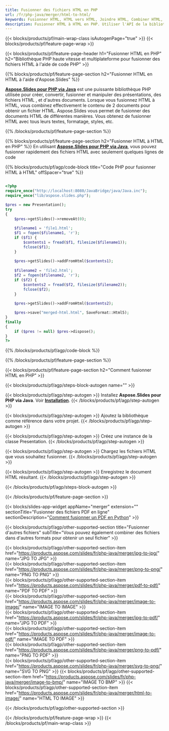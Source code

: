 ```yaml
---
title: Fusionner des fichiers HTML en PHP
url: /fr/php-java/merger/html-to-html/
keywords: Fusionner HTML, HTML vers HTML, Joindre HTML, Combiner HTML, API PHP, Bibliothèque PHP
description: Fusionner HTML à HTML en PHP. Utiliser l'API de la bibliothèque PHP pour combiner des fichiers HTML
---
```


{{< blocks/products/pf/main-wrap-class isAutogenPage="true" >}}
{{< blocks/products/pf/feature-page-wrap >}}

{{< blocks/products/pf/feature-page-header h1="Fusionner HTML en PHP" h2="Bibliothèque PHP haute vitesse et multiplateforme pour fusionner des fichiers HTML à l'aide de code PHP" >}}

{{% blocks/products/pf/feature-page-section h2="Fusionner HTML en HTML à l'aide d'Aspose.Slides" %}}

[**Aspose.Slides pour PHP via Java**](https://products.aspose.com/slides/fr/php-java/) est une puissante bibliothèque PHP utilisée pour créer, convertir, fusionner et manipuler des présentations, des fichiers HTML , et d'autres documents. Lorsque vous fusionnez HTML à HTML, vous combinez effectivement le contenu de 2 documents pour obtenir un fichier HTML. Aspose.Slides vous permet de fusionner des documents HTML de différentes manières. Vous obtenez de fusionner HTML avec tous leurs textes, formatage, styles, etc.

{{% /blocks/products/pf/feature-page-section %}}




{{% blocks/products/pf/feature-page-section  h2="Fusionner HTML à HTML en PHP" %}}
En utilisant [**Aspose.Slides pour PHP via Java**](https://products.aspose.com/slides/fr/php-java/), vous pouvez fusionner rapidement des fichiers HTML avec seulement quelques lignes de code

{{% blocks/products/pf/agp/code-block title="Code PHP pour fusionner HTML à HTML" offSpacer="true" %}}
```php

<?php
require_once("http://localhost:8080/JavaBridge/java/Java.inc");
require_once("lib/aspose.slides.php");

$pres = new Presentation();
try
{
    $pres->getSlides()->removeAt(0);
    
    $filename1 = 'file1.html';
    $f1 = fopen($filename1, 'r');
    if ($f1) {
        $contents1 = fread($f1, filesize($filename1));
        fclose($f1);
    }
    
    $pres->getSlides()->addFromHtml($contents1);
    
    $filename2 = 'file2.html';
    $f2 = fopen($filename2, 'r');
    if ($f2) {
        $contents2 = fread($f2, filesize($filename2));
        fclose($f2);
    }
    
    $pres->getSlides()->addFromHtml($contents2);

    $pres->save("merged-html.html", SaveFormat::Html5);
}
finally
{
    if ($pres != null) $pres->dispose();
}
?>
```
{{% /blocks/products/pf/agp/code-block %}}

{{% /blocks/products/pf/feature-page-section %}}




{{< blocks/products/pf/feature-page-section  h2="Comment fusionner HTML en PHP" >}}


{{< blocks/products/pf/agp/steps-block-autogen name="" >}}


{{< blocks/products/pf/agp/step-autogen >}}
Installez **Aspose.Slides pour PHP via Java**. Voir [**Installation**](https://docs.aspose.com/slides/php-java/installation/).
{{< /blocks/products/pf/agp/step-autogen >}}

{{< blocks/products/pf/agp/step-autogen >}}
Ajoutez la bibliothèque comme référence dans votre projet.
{{< /blocks/products/pf/agp/step-autogen >}}

{{< blocks/products/pf/agp/step-autogen >}}
Créez une instance de la classe Presentation.
{{< /blocks/products/pf/agp/step-autogen >}}

{{< blocks/products/pf/agp/step-autogen >}}
Chargez les fichiers HTML que vous souhaitez fusionner.
{{< /blocks/products/pf/agp/step-autogen >}}

{{< blocks/products/pf/agp/step-autogen >}}
Enregistrez le document HTML résultant.
{{< /blocks/products/pf/agp/step-autogen >}}


{{< /blocks/products/pf/agp/steps-block-autogen >}}


{{< /blocks/products/pf/feature-page-section >}}




{{< blocks/slides-app-widget  appName="merger" extension="" sectionTitle="Fusionner des fichiers PDF en ligne" sectionDescription="[Comment fusionner un PDF en Python](https://products.aspose.com/slides/fr/python-net/merge/pdf/)" >}}

{{< blocks/products/pf/agp/other-supported-section title="Fusionner d'autres fichiers" subTitle="Vous pouvez également combiner des fichiers dans d'autres formats pour obtenir un seul fichier" >}}

{{< blocks/products/pf/agp/other-supported-section-item href="https://products.aspose.com/slides/fr/php-java/merger/jpg-to-jpg/" name="JPG TO JPG" >}}  
{{< blocks/products/pf/agp/other-supported-section-item href="https://products.aspose.com/slides/fr/php-java/merger/png-to-png/" name="PNG TO PNG" >}}  
{{< blocks/products/pf/agp/other-supported-section-item href="https://products.aspose.com/slides/fr/php-java/merger/pdf-to-pdf/" name="PDF TO PDF" >}}  
{{< blocks/products/pf/agp/other-supported-section-item href="https://products.aspose.com/slides/fr/php-java/merger/image-to-image/" name="IMAGE TO IMAGE" >}}  
{{< blocks/products/pf/agp/other-supported-section-item href="https://products.aspose.com/slides/fr/php-java/merger/jpg-to-pdf/" name="JPG TO PDF" >}}  
{{< blocks/products/pf/agp/other-supported-section-item href="https://products.aspose.com/slides/fr/php-java/merger/image-to-pdf/" name="IMAGE TO PDF" >}}  
{{< blocks/products/pf/agp/other-supported-section-item href="https://products.aspose.com/slides/fr/php-java/merger/png-to-pdf/" name="PNG TO PDF" >}}  
{{< blocks/products/pf/agp/other-supported-section-item href="https://products.aspose.com/slides/fr/php-java/merger/svg-to-png/" name="SVG TO PNG" >}} 
{{< blocks/products/pf/agp/other-supported-section-item href="https://products.aspose.com/slides/fr/php-java/merger/image-to-bmp/" name="IMAGE TO BMP" >}} 
{{< blocks/products/pf/agp/other-supported-section-item href="https://products.aspose.com/slides/fr/php-java/merger/html-to-image/" name="HTML TO IMAGE" >}}  
  


{{< /blocks/products/pf/agp/other-supported-section >}}

{{< /blocks/products/pf/feature-page-wrap >}}
{{< /blocks/products/pf/main-wrap-class >}}